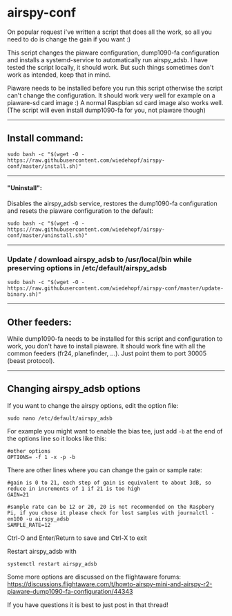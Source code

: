 # airspy-conf

On popular request i've written a script that does all the work, so all you need to do is change the gain if you want :)

This script changes the piaware configuration, dump1090-fa configuration and installs a systemd-service to automatically run airspy_adsb.
I have tested the script locally, it should work. But such things sometimes don't work as intended, keep that in mind.

Piaware needs to be installed before you run this script otherwise the script can't change the configuration.
It should work very well for example on a piaware-sd card image :)
A normal Raspbian sd card image also works well. (The script will even install dump1090-fa for you, not piaware though)

---

## Install command:

```
sudo bash -c "$(wget -O - https://raw.githubusercontent.com/wiedehopf/airspy-conf/master/install.sh)"
```
---
#### "Uninstall":
Disables the airspy_adsb service, restores the dump1090-fa configuration and resets the piaware configuration to the default:
```
sudo bash -c "$(wget -O - https://raw.githubusercontent.com/wiedehopf/airspy-conf/master/uninstall.sh)"
```
---
### Update / download airspy_adsb to /usr/local/bin while preserving options in /etc/default/airspy_adsb

```
sudo bash -c "$(wget -O - https://raw.githubusercontent.com/wiedehopf/airspy-conf/master/update-binary.sh)"
```
----
## Other feeders:

While dump1090-fa needs to be installed for this script and configuration to work, you don't have to install piaware.
It should work fine with all the common feeders (fr24, planefinder, ...).
Just point them to port 30005 (beast protocol).

---
## Changing airspy_adsb options

If you want to change the airspy options, edit the option file:

```
sudo nano /etc/default/airspy_adsb
```

For example you might want to enable the bias tee, just add `-b` at the end of the options line so it looks like this:
```
#other options
OPTIONS= -f 1 -x -p -b
```
There are other lines where you can change the gain or sample rate:
```
#gain is 0 to 21, each step of gain is equivalent to about 3dB, so reduce in increments of 1 if 21 is too high
GAIN=21

#sample rate can be 12 or 20, 20 is not recommended on the Raspbery Pi, if you chose it please check for lost samples with journalctl -en100 -u airspy_adsb
SAMPLE_RATE=12
```

Ctrl-O and Enter/Return to save and Ctrl-X to exit

Restart airspy_adsb with
```
systemctl restart airspy_adsb
```

Some more options are discussed on the flightaware forums:
https://discussions.flightaware.com/t/howto-airspy-mini-and-airspy-r2-piaware-dump1090-fa-configuration/44343

If you have questions it is best to just post in that thread!
